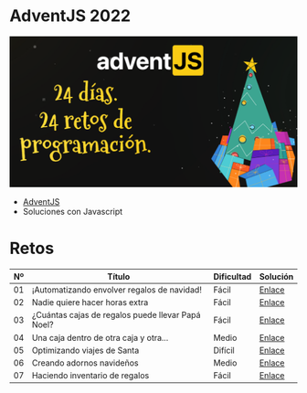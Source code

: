 # AdventJS 2022

![](./adventjs2022.png)

- [AdventJS](https://adventjs.dev/ "AdventJS")
- Soluciones con Javascript

# Retos

| Nº  | Título                                            | Dificultad | Solución                                                                |
| --- | ------------------------------------------------- | ---------- | ----------------------------------------------------------------------- |
| 01  | ¡Automatizando envolver regalos de navidad!       | Fácil      | [Enlace](https://github.com/facindito/adventjs2022/tree/master/reto-01) |
| 02  | Nadie quiere hacer horas extra                    | Fácil      | [Enlace](https://github.com/facindito/adventjs2022/tree/master/reto-02) |
| 03  | ¿Cuántas cajas de regalos puede llevar Papá Noel? | Fácil      | [Enlace](https://github.com/facindito/adventjs2022/tree/master/reto-03) |
| 04  | Una caja dentro de otra caja y otra...            | Medio      | [Enlace](https://github.com/facindito/adventjs2022/tree/master/reto-04) |
| 05  | Optimizando viajes de Santa                       | Difícil    | [Enlace](https://github.com/facindito/adventjs2022/tree/master/reto-05) |
| 06  | Creando adornos navideños                         | Medio      | [Enlace](https://github.com/facindito/adventjs2022/tree/master/reto-06) |
| 07  | Haciendo inventario de regalos                    | Fácil      | [Enlace](https://github.com/facindito/adventjs2022/tree/master/reto-07) |
